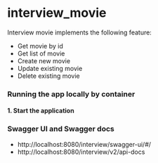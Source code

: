 # interview_movie

Interview movie implements the following feature:

- Get movie by id
- Get list of movie
- Create new movie
- Update existing movie
- Delete existing movie

### Running the app locally by container

#### 1. Start the application

### Swagger UI and Swagger docs
- http://localhost:8080/interview/swagger-ui/#/
- http://localhost:8080/interview/v2/api-docs